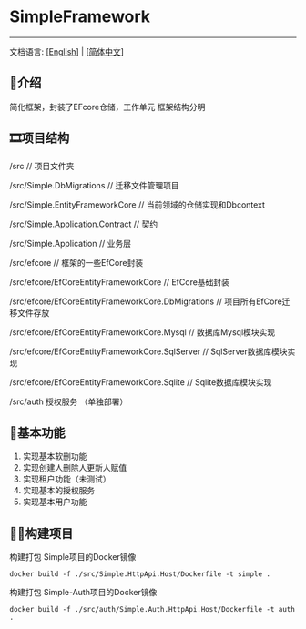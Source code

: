 # SimpleFramework

-----
文档语言: [[English](README.en.md)] | [[简体中文](README.md)]

## 🎈介绍
简化框架，封装了EFcore仓储，工作单元
框架结构分明

## 🎞️项目结构

/src                                        // 项目文件夹

/src/Simple.DbMigrations                 // 迁移文件管理项目

/src/Simple.EntityFrameworkCore          // 当前领域的仓储实现和Dbcontext 

/src/Simple.Application.Contract         // 契约

/src/Simple.Application                  // 业务层

/src/efcore                              // 框架的一些EfCore封装

/src/efcore/EfCoreEntityFrameworkCore                // EfCore基础封装

/src/efcore/EfCoreEntityFrameworkCore.DbMigrations   // 项目所有EfCore迁移文件存放

 /src/efcore/EfCoreEntityFrameworkCore.Mysql   // 数据库Mysql模块实现
 
/src/efcore/EfCoreEntityFrameworkCore.SqlServer   // SqlServer数据库模块实现

/src/efcore/EfCoreEntityFrameworkCore.Sqlite   // Sqlite数据库模块实现

/src/auth           授权服务 （单独部署）

 
## 🍬基本功能
1. 实现基本软删功能 
2. 实现创建人删除人更新人赋值
3. 实现租户功能（未测试）
4. 实现基本的授权服务
5. 实现基本用户功能

## 🏴‍☠️构建项目

构建打包 Simple项目的Docker镜像
```shell
docker build -f ./src/Simple.HttpApi.Host/Dockerfile -t simple .
```

构建打包 Simple-Auth项目的Docker镜像
```shell
docker build -f ./src/auth/Simple.Auth.HttpApi.Host/Dockerfile -t auth .
```